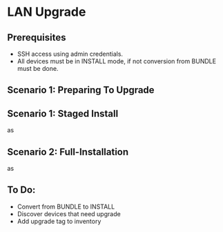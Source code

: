 # LAN Upgrade

## Prerequisites
- SSH access using admin credentials.
- All devices must be in INSTALL mode, if not conversion from BUNDLE must be done.

## Scenario 1: Preparing To Upgrade

## Scenario 1: Staged Install 
as

## Scenario 2: Full-Installation
as

## To Do: 
- Convert from BUNDLE to INSTALL
- Discover devices that need upgrade
- Add upgrade tag to inventory